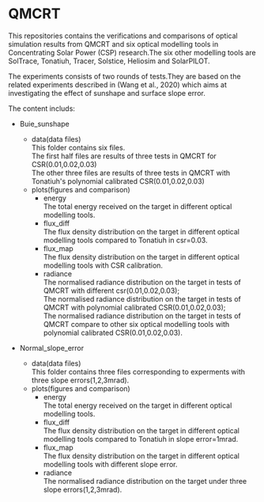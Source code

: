 # QMCRT

This repositories contains the verifications and comparisons of optical simulation results from QMCRT and six optical modelling tools in Concentrating Solar Power (CSP) research.The six other modelling tools are SolTrace, Tonatiuh, Tracer, Solstice, Heliosim and SolarPILOT.<br>

The experiments consists of two rounds of tests.They are based on the related experiments described in (Wang et al., 2020) which aims at investigating the effect of sunshape and surface slope error.<br>

The content includs:<br>

* Buie_sunshape<br>
  * data(data files)<br>
  This folder contains six files. <br> The first half files are results of three tests in QMCRT for CSR(0.01,0.02,0.03)<br>The other three files are results of three tests in QMCRT with Tonatiuh's polynomial calibrated CSR(0.01,0.02,0.03)
  * plots(figures and comparison)<br>
    * energy<br>      The total energy received on the target in different optical modelling tools.
    * flux_diff<br>    The flux density distribution on the target in different optical modelling tools compared to Tonatiuh in csr=0.03.
    * flux_map <br>   The flux density distribution on the target in different optical modelling tools with CSR calibration.
    * radiance<br>    The normalised radiance distribution on the target in tests of QMCRT with different csr(0.01,0.02,0.03);<br> The normalised radiance distribution on the target in tests of QMCRT with polynomial calibrated CSR(0.01,0.02,0.03);<br>The normalised radiance distribution on the target in tests of QMCRT compare to other six optical modelling tools with polynomial calibrated CSR(0.01,0.02,0.03).
   
* Normal_slope_error<br>
  * data(data files)<br>
   This folder contains three files corresponding to experments with three slope errors(1,2,3mrad). 
  * plots(figures and comparison)<br>
    * energy<br>        The total energy received on the target in different optical modelling tools.
    * flux_diff<br>     The flux density distribution on the target in different optical modelling tools compared to Tonatiuh in slope error=1mrad.
    * flux_map <br>     The flux density distribution on the target in different optical modelling tools with different slope error.
    * radiance<br>      The normalised radiance distribution on the target under three slope errors(1,2,3mrad).
                                                                                   
